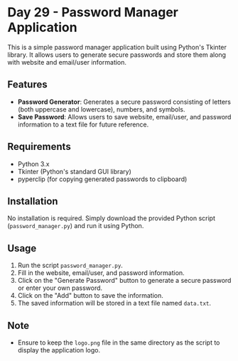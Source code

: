 # Day 29 - Password Manager Application

This is a simple password manager application built using Python's Tkinter library. It allows users to generate secure passwords and store them along with website and email/user information.

## Features
- **Password Generator**: Generates a secure password consisting of letters (both uppercase and lowercase), numbers, and symbols.
- **Save Password**: Allows users to save website, email/user, and password information to a text file for future reference.

## Requirements
- Python 3.x
- Tkinter (Python's standard GUI library)
- pyperclip (for copying generated passwords to clipboard)

## Installation
No installation is required. Simply download the provided Python script (`password_manager.py`) and run it using Python.

## Usage
1. Run the script `password_manager.py`.
2. Fill in the website, email/user, and password information.
3. Click on the "Generate Password" button to generate a secure password or enter your own password.
4. Click on the "Add" button to save the information.
5. The saved information will be stored in a text file named `data.txt`.

## Note
- Ensure to keep the `logo.png` file in the same directory as the script to display the application logo.